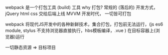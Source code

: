 webpack 是一个打包工具 (build) 工具
why 打包? 
  常规的 (落后的) 开发方式， jQuery html css 交给后端上线
  MVVM 开发时代， 一切皆可打包 

webpack 将现代JS开发中的各种新鲜技术，集合打包，打包前无法运行，(js es6 module, stylus 不支持浏览器直接执行，hbs模板编译，.vue ) 在目标容器上(浏览器)运行

一切静态资源 => 目标项目